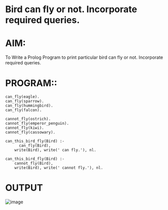 # Bird can fly or not. Incorporate required queries.
# AIM:
To Write a Prolog Program to print particular bird can fly or not. Incorporate required queries.
# PROGRAM::

    can_fly(eagle).
    can_fly(sparrow).
    can_fly(hummingbird).
    can_fly(falcon).

    cannot_fly(ostrich).
    cannot_fly(emperor_penguin).
    cannot_fly(kiwi).
    cannot_fly(cassowary).

    can_this_bird_fly(Bird) :-
          can_fly(Bird),
        write(Bird), write(' can fly.'), nl.

    can_this_bird_fly(Bird) :-
        cannot_fly(Bird),
        write(Bird), write(' cannot fly.'), nl.

# OUTPUT

![image](https://github.com/user-attachments/assets/b1b54c42-3d45-4ec1-a24b-51113fa1c404)
